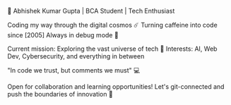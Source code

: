 🚀 Abhishek Kumar Gupta | BCA Student | Tech Enthusiast

Coding my way through the digital cosmos ☄️
Turning caffeine into code since [2005] 
Always in debug mode 🐛

Current mission: Exploring the vast universe of tech 🌌
Interests: AI, Web Dev, Cybersecurity, and everything in between

"In code we trust, but comments we must" 💻

Open for collaboration and learning opportunities!
Let's git-connected and push the boundaries of innovation 🤝
